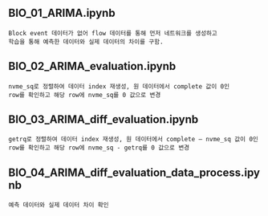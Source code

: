 ## BIO_01_ARIMA.ipynb
```
Block event 데이터가 없어 flow 데이터를 통해 먼저 네트워크를 생성하고
학습을 통해 예측한 데이터와 실제 데이터의 차이를 구함.
```

## BIO_02_ARIMA_evaluation.ipynb
```
nvme_sq로 정렬하여 데이터 index 재생성, 원 데이터에서 complete 값이 0인
row를 확인하고 해당 row에 nvme_sq를 0 값으로 변경
```

## BIO_03_ARIMA_diff_evaluation.ipynb
```
getrq로 정렬하여 데이터 index 재생성, 원 데이터에서 complete – nvme_sq 값이 0인
row를 확인하고 해당 row에 nvme_sq - getrq를 0 값으로 변경
```

## BIO_04_ARIMA_diff_evaluation_data_process.ipynb
```
예측 데이터와 실제 데이터 차이 확인
```
